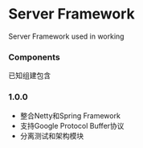 # Server Framework

Server Framework used in working

### Components

已知组建包含

### 1.0.0

* 整合Netty和Spring Framework
* 支持Google Protocol Buffer协议
* 分离测试和架构模块